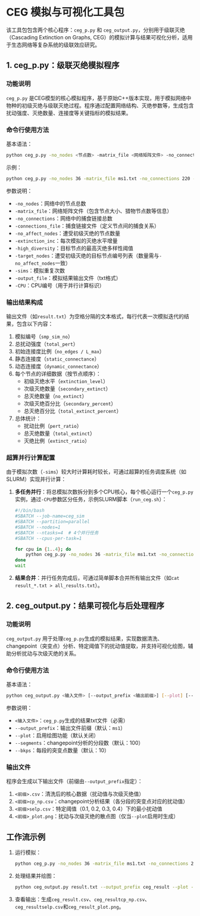 # CEG 模拟与可视化工具包

该工具包包含两个核心程序：`ceg_p.py` 和 `ceg_output.py`，分别用于级联灭绝（Cascading Extinction on Graphs, CEG）的模拟计算与结果可视化分析，适用于生态网络等复杂系统的级联效应研究。


## 1. ceg_p.py：级联灭绝模拟程序

### 功能说明
`ceg_p.py` 是CEG模型的核心模拟程序，基于原始C++版本实现，用于模拟网络中物种的初级灭绝与级联灭绝过程。程序通过配置网络结构、灭绝参数等，生成包含扰动强度、灭绝数量、连接度等关键指标的模拟结果。


### 命令行使用方法
基本语法：
```bash
python ceg_p.py -no_nodes <节点数> -matrix_file <网络矩阵文件> -no_connections <链接总数> -connections_file <捕食链接文件> -no_affect_nodes <受影响节点数> -extinction_inc <灭绝增量> -high_diversity <最高灭绝多样性> -target_nodes <目标节点列表> -sims <模拟次数> -output_file <输出文件> -CPU <CPU编号>
```

示例：
```bash
python ceg_p.py -no_nodes 36 -matrix_file ms1.txt -no_connections 220 -connections_file link.txt -no_affect_nodes 4 -extinction_inc 1 -high_diversity 251 -target_nodes 0 1 2 3 -sims 100 -output_file result.txt -CPU 1
```

参数说明：
- `-no_nodes`：网络中的节点总数
- `-matrix_file`：网络矩阵文件（包含节点大小、猎物节点数等信息）
- `-no_connections`：网络中的捕食链接总数
- `-connections_file`：捕食链接文件（定义节点间的捕食关系）
- `-no_affect_nodes`：遭受初级灭绝的节点数量
- `-extinction_inc`：每次模拟的灭绝水平增量
- `-high_diversity`：目标节点的最高灭绝多样性阈值
- `-target_nodes`：遭受初级灭绝的目标节点编号列表（数量需与`-no_affect_nodes`一致）
- `-sims`：模拟重复次数
- `-output_file`：模拟结果输出文件（txt格式）
- `-CPU`：CPU编号（用于并行计算标识）


### 输出结果构成
输出文件（如`result.txt`）为空格分隔的文本格式，每行代表一次模拟迭代的结果，包含以下内容：
1. 模拟编号（`smp_sim_no`）
2. 总扰动强度（`total_pert`）
3. 初始连接度比例（`no_edges / L_max`）
4. 静态连接度（`static_connectance`）
5. 动态连接度（`dynamic_connectance`）
6. 每个节点的详细数据（按节点顺序）：
   - 初级灭绝水平（`extinction_level`）
   - 次级灭绝数量（`secondary_extinct`）
   - 总灭绝数量（`no_extinct`）
   - 次级灭绝百分比（`secondary_percent`）
   - 总灭绝百分比（`total_extinct_percent`）
7. 总体统计：
   - 扰动比例（`pert_ratio`）
   - 总灭绝数量（`total_extinct`）
   - 灭绝比例（`extinct_ratio`）


### 超算并行计算配置
由于模拟次数（`-sims`）较大时计算耗时较长，可通过超算的任务调度系统（如SLURM）实现并行计算：

1. **多任务并行**：将总模拟次数拆分到多个CPU核心，每个核心运行一个`ceg_p.py`实例，通过`-CPU`参数区分任务，示例SLURM脚本（`run_ceg.sh`）：
   ```bash
   #!/bin/bash
   #SBATCH --job-name=ceg_sim
   #SBATCH --partition=parallel
   #SBATCH --nodes=1
   #SBATCH --ntasks=4  # 4个并行任务
   #SBATCH --cpus-per-task=1

   for cpu in {1..4}; do
       python ceg_p.py -no_nodes 36 -matrix_file ms1.txt -no_connections 220 -connections_file link.txt -no_affect_nodes 4 -extinction_inc 1 -high_diversity 251 -target_nodes 0 1 2 3 -sims 25 -output_file result_${cpu}.txt -CPU $cpu &
   done
   wait
   ```
2. **结果合并**：并行任务完成后，可通过简单脚本合并所有输出文件（如`cat result_*.txt > all_results.txt`）。


## 2. ceg_output.py：结果可视化与后处理程序

### 功能说明
`ceg_output.py` 用于处理`ceg_p.py`生成的模拟结果，实现数据清洗、 changepoint（突变点）分析、特定阈值下的扰动值提取，并支持可视化绘图，辅助分析扰动与次级灭绝的关系。


### 命令行使用方法
基本语法：
```bash
python ceg_output.py <输入文件> [--output_prefix <输出前缀>] [--plot] [--segments <分段数>] [--bkps <每段突变点数>]
```

参数说明：
- `<输入文件>`：`ceg_p.py`生成的结果txt文件（必需）
- `--output_prefix`：输出文件前缀（默认：`ms1`）
- `--plot`：启用绘图功能（默认关闭）
- `--segments`：changepoint分析的分段数（默认：100）
- `--bkps`：每段的突变点数量（默认：10）


### 输出文件
程序会生成以下输出文件（前缀由`--output_prefix`指定）：
1. `<前缀>.csv`：清洗后的核心数据（扰动值与次级灭绝值）
2. `<前缀>cp_np.csv`：changepoint分析结果（各分段的突变点对应的扰动值）
3. `<前缀>selp.csv`：特定阈值（0.1, 0.2, 0.3, 0.4）下的最小扰动值
4. `<前缀>_plot.png`：扰动与次级灭绝的散点图（仅当`--plot`启用时生成）


## 工作流示例
1. 运行模拟：
   ```bash
   python ceg_p.py -no_nodes 36 -matrix_file ms1.txt -no_connections 220 -connections_file link.txt -no_affect_nodes 4 -extinction_inc 1 -high_diversity 251 -target_nodes 0 1 2 3 -sims 100 -output_file result.txt -CPU 1
   ```
2. 处理结果并绘图：
   ```bash
   python ceg_output.py result.txt --output_prefix ceg_result --plot --segments 200 --bkps 15
   ```
3. 查看输出：生成`ceg_result.csv`、`ceg_resultcp_np.csv`、`ceg_resultselp.csv`和`ceg_result_plot.png`。
